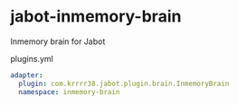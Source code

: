 # jabot-inmemory-brain

Inmemory brain for Jabot

plugins.yml
```yml
adapter:
  plugin: com.krrrr38.jabot.plugin.brain.InmemoryBrain
  namespace: inmemory-brain
```
